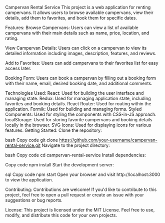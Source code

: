 Campervan Rental Service
This project is a web application for renting campervans. It allows users to browse available campervans, view their details, add them to favorites, and book them for specific dates.

Features:
Browse Campervans: Users can view a list of available campervans with their main details such as name, price, location, and rating.

View Campervan Details: Users can click on a campervan to view its detailed information including images, description, features, and reviews.

Add to Favorites: Users can add campervans to their favorites list for easy access later.

Booking Form: Users can book a campervan by filling out a booking form with their name, email, desired booking date, and additional comments.

Technologies Used:
React: Used for building the user interface and managing state.
Redux: Used for managing application state, including favorites and booking details.
React Router: Used for routing within the application.
Formik: Used for building and managing forms.
Styled Components: Used for styling the components with CSS-in-JS approach.
localStorage: Used for storing favorite campervans and booking details locally in the browser.
SVG Icons: Used for displaying icons for various features.
Getting Started:
Clone the repository:

bash
Copy code
git clone https://github.com/your-username/campervan-rental-service.git
Navigate to the project directory:

bash
Copy code
cd campervan-rental-service
Install dependencies:

Copy code
npm install
Start the development server:

sql
Copy code
npm start
Open your browser and visit http://localhost:3000 to view the application.

Contributing:
Contributions are welcome! If you'd like to contribute to this project, feel free to open a pull request or create an issue with your suggestions or bug reports.

License:
This project is licensed under the MIT License. Feel free to use, modify, and distribute this code for your own projects.